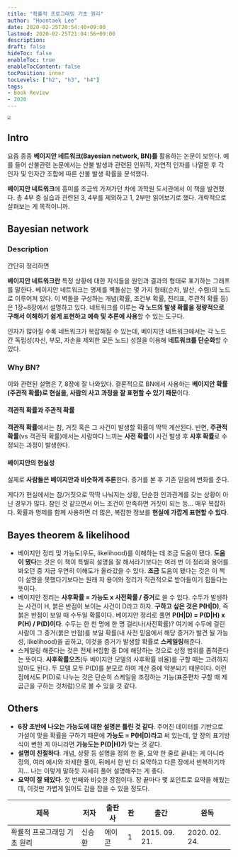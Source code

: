 ```yaml
---
title: "확률적 프로그래밍 기초 원리"
author: "Hoontaek Lee"
date: 2020-02-25T20:54:40+09:00
lastmod: 2020-02-25T21:04:56+09:00
description:
draft: false
hideToc: false
enableToc: true
enableTocContent: false
tocPosition: inner
tocLevels: ["h2", "h3", "h4"]
tags:
- Book Review
- 2020
---
```


<img src="https://image.aladin.co.kr/product/6696/44/cover500/8960777641_1.jpg" style="zoom:50%;" />

## Intro

요즘 종종 **베이지안 네트워크(Bayesian network, BN)를** 활용하는 논문이 보인다. 예를 들어 산불관련 논문에서는 산불 발생과 관련된 인위적, 자연적 인자를 나열한 후 각 인자 및 인자간 조합에 따른 산불 발생 확률을 분석했다. 

**베이지안 네트워크**에 흥미를 조금씩 가져가던 차에 과학원 도서관에서 이 책을 발견했다. 총 4부 중 실습과 관련된 3, 4부를 제외하고 1, 2부만 읽어보기로 했다. 개략적으로 살펴보는 게 목적이니까.



## Bayesian network

### Description

간단히 정리하면

**베이지안 네트워크란** 특정 상황에 대한 지식들을 원인과 결과의 형태로 표기하는 그래프를 말한다. 베이지안 네트워크는 명제를 벽돌삼는 몇 가지 형태(순차, 발산, 수렴)의 노드로 이루어져 있다. 이 벽돌을 구성하는 개념(확률, 조건부 확률, 진리표, 주관적 확률 등)은 1장~8장에서 설명하고 있다. 네트워크를 이루는 **각 노드의 발생 확률을 정량적으로 구해서 이해하기 쉽게 표현하고 예측 및 추론에 사용**할 수 있는 도구다.

인자가 많아질 수록 네트워크가 복잡해질 수 있는데, 베이지안 네트워크에서는 각 노드 간 독립성(자신, 부모, 자손을 제외한 모든 노드) 성질을 이용해 **네트워크를 단순화**할 수 있다.



### Why BN?

이와 관련된 설명은 7, 8장에 잘 나와있다. 결론적으로 BN에서 사용하는 **베이지안 확률(주관적 확률)로 현실을, 사람의 사고 과정을 잘 표현할 수 있기 때문**이다.



#### 객관적 확률과 주관적 확률

**객관적 확률**에서는 참, 거짓 혹은 그 사건이 발생할 확률이 딱딱 계산된다. 반면, **주관적 확률**(vs 객관적 확률)에서는 사람마다 느끼는 **사전 확률**이 사건 발생 후 **사후 확률**로 수정되는 과정이 발생한다.



#### 베이지안의 현실성

실제로 **사람들은 베이지안과 비슷하게 추론**한다. 증거를 본 후 기존 믿음에 변화를 준다. 

게다가 현실에서는 참/거짓으로 딱딱 나눠지는 상황, 단순한 인과관계를 갖는 상황이 아닌 경우가 많다. 참인 것 같으면서 어느 조건이 만족하면 거짓이 되는 등... 매우 복잡하다. 확률과 명제를 함께 사용하면 더 많은, 복잡한 정보를 **현실에 가깝게 표현할 수 있다**.



## Bayes theorem & likelihood

- 베이지안 정리 및 가능도(우도, likelihood)를 이해하는 데 조금 도움이 됐다. **도움이 됐다**는 것은 이 책이 특별히 설명을 잘 해서라기보다는 여러 번 이 정리와 용어를 봐오던 중 지금 우연히 이해도가 올라갔을 수 있다. **조금** 도움이 됐다는 것은 이 책이 설명을 못했다기보다는 원래 저 용어와 정리가 직관적으로 받아들이기 힘들다는 뜻이다.
- 베이지안 정리는 **사후확률 = 가능도 x 사전확률 / 증거**로 쓸 수 있다. 수두가 발생하는 사건이 H, 붉은 반점이 보이는 사건이 D라고 하자. **구하고 싶은 것은 P(H|D)**, 즉 붉은 반점이 보일 때 수두일 확률이다. 베이지안 정리로 풀면 **P(H|D) = P(D|H) x P(H) / P(D)이다**. 수두는 한 천 명에 한 명 걸리나(사전확률)? 여기에 수두에 걸린 사람이 그 증거(붉은 반점)를 보일 확률(내 사전 믿음에서 해당 증거가 발견 될 가능성, likelihood)을 곱하고, 이것을 증거가 발생할 확률로 **스케일링**해준다.
- 스케일링 해준다는 것은 전체 H집합 중 D에 해당하는 것으로 상정 범위를 좁혀준다는 뜻이다. **사후확률오즈**(두 베이지안 모델의 사후확률 비율)를 구할 때는 고려하지 않아도 된다. 두 모델 모두 P(D)를 분모로 하여 계산 중에 약분되기 때문이다. 이런 점에서도 P(D)로 나누는 것은 단순히 스케일을 조정하는 기능(표준편차 구할 때 제곱근을 구하는 것처럼)으로 볼 수 있을 것 같다.



## Others

- **6장 초반에 나오는 가능도에 대한 설명은 틀린 것 같다**. 주어진 데이터를 기반으로 가설이 맞을 확률을 구하기 때문에 **가능도 = P(H|D)라고** 써 있는데, 앞 장의 표기방식이 변한 게 아니라면 **가능도는 P(D|H)가** 맞는 것 같다.
- **설명이 친절하다**. 개념, 상황 등 설명을 정의 한 줄, 요약 한 줄로 끝내는 게 아니라 정의, 여러 예시와 자세한 풀이, 뒤에서 한 번 더 요약하고 다른 장에서 반복하기까지... 나는 이렇게 말하듯 자세히 풀어 설명해주는 게 좋다.
- **요약이 잘 돼있다**. 첫 번째와 비슷한 장점이다. 장 끝마다 몇 포인트로 요약을 해뒀는데, 이것만 가볍게 읽어도 감을 잡을 수 있을 정도다.



| 제목                        | 저자   | 출판사 | 판   | 출간          | 완독          |
| --------------------------- | ------ | ------ | ---- | ------------- | ------------- |
| 확률적 프로그래밍 기초 원리 | 신승환 | 에이콘 | 1    | 2015. 09. 21. | 2020. 02. 24. |